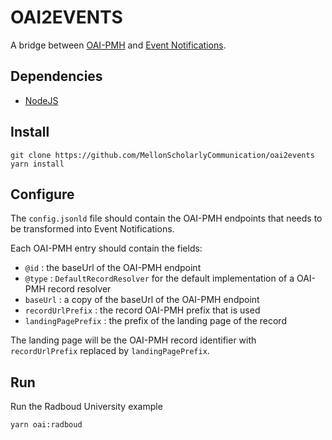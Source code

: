 # OAI2EVENTS

A bridge between [OAI-PMH](https://www.openarchives.org/pmh/) and [Event Notifications](https://www.eventnotifications.net).

## Dependencies

- [NodeJS](https://nodejs.org/en)

## Install

```
git clone https://github.com/MellonScholarlyCommunication/oai2events
yarn install
```

## Configure

The `config.jsonld` file should contain the OAI-PMH endpoints that needs to be transformed into Event Notifications.

Each OAI-PMH entry should contain the fields:

- `@id` : the baseUrl of the OAI-PMH endpoint
- `@type` : `DefaultRecordResolver` for the default implementation of a OAI-PMH record resolver
- `baseUrl` : a copy of the baseUrl of the OAI-PMH endpoint
- `recordUrlPrefix` : the record OAI-PMH prefix that is used
- `landingPagePrefix` : the prefix of the landing page of the record

The landing page will be the OAI-PMH record identifier with `recordUrlPrefix` replaced by `landingPagePrefix`.

## Run

Run the Radboud University example

```
yarn oai:radboud
```

